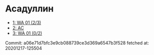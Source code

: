 # Асадуллин
- [1: WA 01 (2/3)](1.md)
- [2: AC](2.md)
- [3: WA 01 (0/2)](3.md)

Commit: a06e71d7bfc3e9cb088739ce3d369a6547b3f528
 fetched at: 20201217-125504
